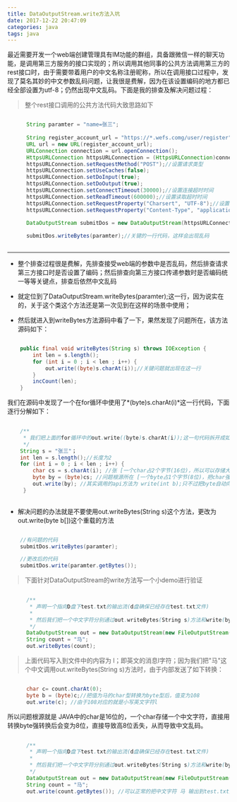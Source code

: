 ```yaml
---
title: DataOutputStream.write方法入坑
date: 2017-12-22 20:47:09
categories: java
tags: java
---
```


最近需要开发一个web端创建管理具有IM功能的群组，具备跟微信一样的聊天功能，是调用第三方服务的接口实现的；所以调用其他同事的公共方法调用第三方的rest接口时，由于需要带着用户的中文名称注册昵称，所以在调用接口过程中，发现了莫名其妙的中文参数乱码问题，让我很是费解，因为在该设置编码的地方都已经全部设置为utf-8；仍然出现中文乱码。下面是我的排查及解决问题过程：


>整个rest接口调用的公共方法代码大致思路如下

```java

	  String paramter = "name=张三";
      
      String register_account_url = "https://*.wefs.comg/user/register";
	  URL url = new URL(register_account_url);
	  URLConnection connection = url.openConnection();
	  HttpsURLConnection httpsURLConnection = (HttpsURLConnection)connection;
	  httpsURLConnection.setRequestMethod("POST");//设置请求类型
	  httpsURLConnection.setUseCaches(false);
	  httpsURLConnection.setDoInput(true);
	  httpsURLConnection.setDoOutput(true);
	  httpsURLConnection.setConnectTimeout(30000);//设置连接超时时间
	  httpsURLConnection.setReadTimeout(600000);//设置读取超时时间
	  httpsURLConnection.setRequestProperty("Charsert", "UTF-8");//设置编码
	  httpsURLConnection.setRequestProperty("Content-Type", "application/x-www-form-urlencoded;charset=utf-8");
      
	  DataOutputStream submitDos = new DataOutputStream(httpsURLConnection.getOutputStream());

	  submitDos.writeBytes(paramter);//关键的一行代码，这样会出现乱码 
	 
```


----------

- 整个排查过程很是费解，先排查接受web端的参数中是否乱码，然后排查请求第三方接口时是否设置了编码；然后排查向第三方接口传递参数时是否编码统一等等关键点，排查后依然中文乱码

- 就定位到了DataOutputStream.writeBytes(paramter);这一行，因为说实在的，关于这个类这个方法还是第一次见到在这样的场景中使用；

- 然后就进入到writeBytes方法源码中看了一下，果然发现了问题所在，该方法源码如下：

```java

	public final void writeBytes(String s) throws IOException {
        int len = s.length();
        for (int i = 0 ; i < len ; i++) {
            out.write((byte)s.charAt(i));//关键问题就出现在这一行
        }
        incCount(len);
    }

```

我们在源码中发现了一个在for循环中使用了*(byte)s.charAt(i)*这一行代码，下面逐行分解如下：

```java
	
	/**
	 * 我们把上面的for循环中的out.write((byte)s.charAt(i));这一句代码拆开成如下   的for循环语句
	 */
	String s = "张三"；
	int len = s.length();//长度为2
	for (int i = 0 ; i < len ; i++) {
		char cs = s.charAt(i); //张 [一个char占2个字节(16位)，所以可以存储大部分的中文]
    	byte by = (byte)cs; //问题根源所在 [一个byte占1个字节(8位)，把char强转为byte就会发生丢失]
        out.write(by); //其实调用的api方法为 write(int b);只不过把byte自动向上转型为int型而已
     }
	
```

- 解决问题的办法就是不要使用out.writeBytes(String s)这个方法，更改为out.write(byte b[])这个重载的方法

```java

	//有问题的代码 
	submitDos.writeBytes(paramter);

	//更改后的代码
	submitDos.write(paramter.getBytes());

```

>下面针对DataOutputStream的write方法写一个小demo进行验证

```java
	
 	  /**
	   * 声明一个指向D盘下test.txt的输出流(d盘确保已经存在test.txt文件)
	   * 
	   * 然后我们把一个中文字符分别通过out.writeBytes(String s)方法和write(byte b[])写入到这个文件中然后我们查看写入到文件中的内容
	   */
	  DataOutputStream out = new DataOutputStream(new FileOutputStream("D:\\test.txt"));
	  String count = "马";
	  out.writeBytes(count);

```

>上面代码写入到文件中的内容为 l；即英文的消息l字符；因为我们把"马"这个中文调用out.writeBytes(String s)方法时，由于内部发送了如下转换：

```java

 	  char c= count.charAt(0);
	  byte b = (byte)c;//把值为马的char型转换为byte型后，值变为108
	  out.write(c); //由于108对应的就是小写英文字符l

```

所以问题根源就是 JAVA中的char是16位的，一个char存储一个中文字符，直接用转换byte强转换后会变为8位，直接导致高8位丢失，从而导致中文乱码。


```java
	
 	  /**
	   * 声明一个指向D盘下test.txt的输出流(d盘确保已经存在test.txt文件)
	   * 
	   * 然后我们把一个中文字符分别通过out.writeBytes(String s)方法和write(byte b[])写入到这个文件中然后我们查看写入到文件中的内容
	   */
	  DataOutputStream out = new DataOutputStream(new FileOutputStream("D:\\test.txt"));
	  String count = "马";
	  out.write(count.getBytes()); //可以正常的把中文字符 马 输出到test.txt文件中

```

